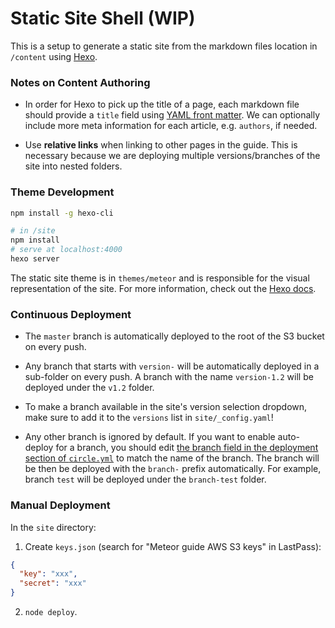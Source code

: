 # Static Site Shell (WIP)

This is a setup to generate a static site from the markdown files location in `/content` using [Hexo](https://hexo.io/).

### Notes on Content Authoring

- In order for Hexo to pick up the title of a page, each markdown file should provide a `title` field using [YAML front matter](http://jekyllrb.com/docs/frontmatter/). We can optionally include more meta information for each article, e.g. `authors`, if needed.

- Use **relative links** when linking to other pages in the guide. This is necessary because we are deploying multiple versions/branches of the site into nested folders.

### Theme Development

``` bash
npm install -g hexo-cli

# in /site
npm install
# serve at localhost:4000
hexo server
```

The static site theme is in `themes/meteor` and is responsible for the visual representation of the site. For more information, check out the [Hexo docs](https://hexo.io/docs/index.html).

### Continuous Deployment

- The `master` branch is automatically deployed to the root of the S3 bucket on every push.

- Any branch that starts with `version-` will be automatically deployed in a sub-folder on every push. A branch with the name `version-1.2` will be deployed under the `v1.2` folder.

- To make a branch available in the site's version selection dropdown, make sure to add it to the `versions` list in `site/_config.yaml`!

- Any other branch is ignored by default. If you want to enable auto-deploy for a branch, you should edit [the branch field in the deployment section of `circle.yml`](https://github.com/meteor/guide/blob/master/circle.yml#L18) to match the name of the branch. The branch will be then be deployed with the `branch-` prefix automatically. For example, branch `test` will be deployed under the `branch-test` folder.

### Manual Deployment

In the `site` directory:

1. Create `keys.json` (search for "Meteor guide AWS S3 keys" in LastPass):

  ``` json
  {
    "key": "xxx",
    "secret": "xxx"
  }
  ```

2. `node deploy`.
